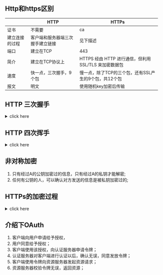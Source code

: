 ## Http和https区别


|                | HTTP                             | HTTPs                                                 |
|----------------|----------------------------------|-------------------------------------------------------|
| 证书           | 不需要                           | ca                                                    |
| 建立连接的过程 | 客户端和服务器端三次握手建立链接 | 见下描述                                              |
| 端口           | 建立在TCP                        | 443                                                   |
| 简介           | 建立在TCP协议上                  | HTTPS 经由 HTTP 进行通信，但利用 SSL/TLS 来加密数据包 |
| 速度           | 快一点，三次握手，9个包          | 慢一点，除了TCP的三个包，还有SSL产生的9个包，共12个包 |
| 报文           | 明文                             | 使用随机key加密后传输                                 |


## HTTP 三次握手

<details>
<summary>click here</summary>



三次握手发生在网络层，如果是UDP包则不需要握手直接发送;

三次握手的过程，很像《三国演义》中孙策和太史慈第一次相遇的场景，握手的目标是为了确认双方的身份并确认链接成功建立;


1. 客户端发送 syn包(syn = x), 并进入 SYN_SEND
      | syn: 1    | ack: 0  |
      |-----------|---------|
      | 顺序号: x | 序列号: |

2. 服务器收到syn包之后，必须确认客户的syn包(即 ack = x+1 ), 同时自己也发送一个 syn 包(syn = y), 即 SYN+ACK包; 此时服务器进入SYN_RECV 状态；

      | syn: 1    | ack: 1      |
      |-----------|-------------|
      | 顺序号: y | 序列号: x+1 |

3. 客户端收到服务器的 SYN+ACK 包之后, 向服务器发送一个确认包 ACK(ack=k+1), 此包发送完毕，客户度和服务器进入 ESTABLISHED 状态，完成三次握手。

      | syn: 0      | ack: 1      |
      |-------------|-------------|
      | 顺序号: x+1 | 序列号: y+1 |

</details>

## HTTP 四次挥手


<details>
<summary>click here</summary>

四次挥手是为了通信双方安全断开链接


<div style="width: 50%;margin: 0 auto; display: flex;justify-content: space-between;">
   <span>客户端</span>
   <span>服务器端</span>
</div>

![](images/http和https的区别-21-08-29-08-29-58.png)


</details>




## 非对称加密

1. 只有经过A的公钥加密过的信息，只有经过A的私钥才能解密;
2. 任何有公钥的人，可以确认对方发送的信息是被私钥加密过的;








## HTTPs的加密过程

<details>
<summary>click here</summary>

![](images/http和https的区别-21-08-29-08-39-25.png)


1. 客户端向服务器发起请求，然后连接到server的 **443端口**；
2. 服务器将**CA机构签发的证书(证书包含公钥)**发送到客户端；
3. 客户端收到公钥，生成 **随机密钥**, 并使用服务器端提供的公钥对**随机密钥**进行加密后，传送到服务器；
4. 服务器收到后，使用 **私钥**，对数据包进行解密, 得到**随机密钥**;
5. 现在，只有通信双方才知道这个 **随机密钥**,所以后续的数据传输都使用该 **随机密钥**进行加密，保证数据的安全性;






</details>








## 介绍下OAuth

1. 客户端向用户申请给予授权，
2. 用户同意给予授权；
3. 客户端使用该授权，向认证服务器申请令牌；
4. 认证服务器对客户端进行认证以后，确认无误，同意发放令牌；
5. 客户端使用令牌向资源服务器发起资源请求；
6. 资源服务器校验令牌无误，返回资源；

